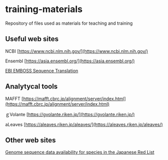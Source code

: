 # training-materials
Repository of files used as materials for teaching and training


## Useful web sites
NCBI [https://www.ncbi.nlm.nih.gov/](https://www.ncbi.nlm.nih.gov/)

Ensembl [https://asia.ensembl.org/](https://asia.ensembl.org/)

[EBI EMBOSS Sequence Translation](https://www.ebi.ac.uk/Tools/st/)

## Analytycal tools
MAFFT [https://mafft.cbrc.jp/alignment/server/index.html](https://mafft.cbrc.jp/alignment/server/index.html)

ｇVolante [https://gvolante.riken.jp/](https://gvolante.riken.jp/)

aLeaves [https://aleaves.riken.jp/aleaves/](https://aleaves.riken.jp/aleaves/)

## Other web sites
[Genome sequence data availability
for species in the
Japanese Red List](https://kirill-kryukov.com/study/Rare-species-of-Japan/)

